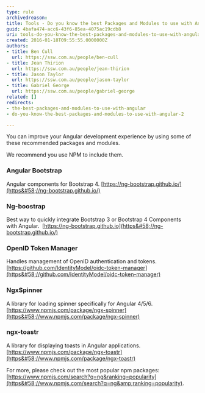 ```yaml
---
type: rule
archivedreason: 
title: Tools - Do you know the best Packages and Modules to use with Angular?
guid: 4bafa474-acc6-43f6-85ea-4075ac19cdb8
uri: tools-do-you-know-the-best-packages-and-modules-to-use-with-angular
created: 2016-01-18T09:55:55.0000000Z
authors:
- title: Ben Cull
  url: https://ssw.com.au/people/ben-cull
- title: Jean Thirion
  url: https://ssw.com.au/people/jean-thirion
- title: Jason Taylor
  url: https://ssw.com.au/people/jason-taylor
- title: Gabriel George
  url: https://ssw.com.au/people/gabriel-george
related: []
redirects:
- the-best-packages-and-modules-to-use-with-angular
- do-you-know-the-best-packages-and-modules-to-use-with-angular-2

---
```


You can improve your Angular  development experience by using some of these recommended packages and modules.


We recommend you use NPM to include them. 



<!--endintro-->

### Angular Bootstrap

Angular components for Bootstrap 4.
[https://ng-bootstrap.github.io/](https&#58;//ng-bootstrap.github.io/)

### Ng-boostrap

Best way to quickly integrate Bootstrap 3 or Bootstrap 4 Components with Angular. 
[https://ng-bootstrap.github.io](https&#58;//ng-bootstrap.github.io/)

### OpenID Token Manager

Handles management of OpenID authentication and tokens.
[https://github.com/IdentityModel/oidc-token-manager](https&#58;//github.com/IdentityModel/oidc-token-manager)



### NgxSpinner

A library for loading spinner specifically for Angular 4/5/6.
[https://www.npmjs.com/package/ngx-spinner](https&#58;//www.npmjs.com/package/ngx-spinner)

### ngx-toastr

A library for displaying toasts in Angular applications.
[https://www.npmjs.com/package/ngx-toastr](https&#58;//www.npmjs.com/package/ngx-toastr)

For more, please check out the most popular npm packages: [https://www.npmjs.com/search?q=ng&ranking=popularity](https&#58;//www.npmjs.com/search?q=ng&amp;ranking=popularity).
